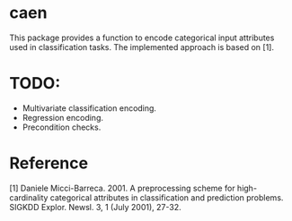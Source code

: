 caen
====

This package provides a function to encode categorical input attributes used in classification tasks. The implemented approach is based on [1].

TODO:
====
- Multivariate classification encoding.
- Regression encoding.
- Precondition checks.



Reference
=========

[1] Daniele Micci-Barreca. 2001. A preprocessing scheme for high-cardinality categorical attributes in classification and prediction problems. SIGKDD Explor. Newsl. 3, 1 (July 2001), 27-32. 